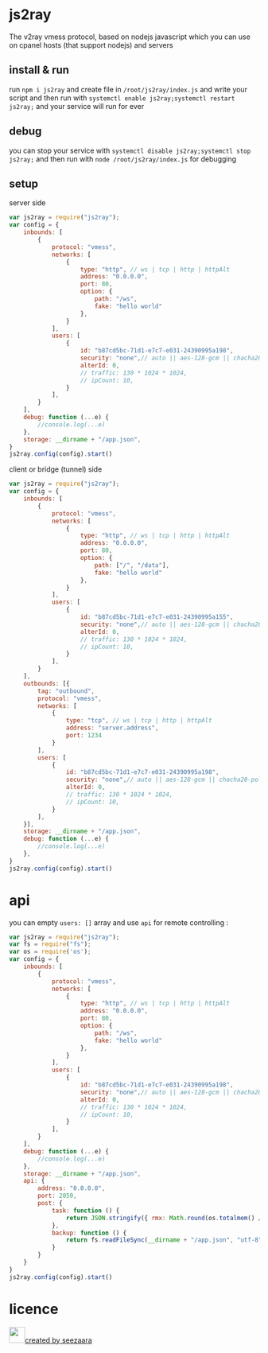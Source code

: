 
# js2ray
The v2ray vmess protocol, based on nodejs javascript which you can use on cpanel hosts (that support nodejs) and servers


## install & run
run `npm i js2ray` and create file in `/root/js2ray/index.js` and write your script and then run with `systemctl enable js2ray;systemctl restart js2ray;` and your service will run for ever
##  debug
you can stop your service with `systemctl disable js2ray;systemctl stop js2ray;` and then run with `node /root/js2ray/index.js` for debugging
##  setup 
server side
```js
var js2ray = require("js2ray");
var config = {
    inbounds: [
        {
            protocol: "vmess",
            networks: [
                {
                    type: "http", // ws | tcp | http | httpAlt
                    address: "0.0.0.0",
                    port: 80,
                    option: {
                        path: "/ws",
                        fake: "hello world"
                    },
                }
            ],
            users: [
                {
                    id: "b87cd5bc-71d1-e7c7-e031-24390995a198",
                    security: "none",// auto || aes-128-gcm || chacha20-poly1305 || none || zero
                    alterId: 0,
                    // traffic: 130 * 1024 * 1024,
                    // ipCount: 10,
                }
            ],
        }
    ],
    debug: function (...e) {
        //console.log(...e)
    },
    storage: __dirname + "/app.json", 
}
js2ray.config(config).start()
```

client or bridge (tunnel) side

```js
var js2ray = require("js2ray");
var config = {
    inbounds: [
        {
            protocol: "vmess",
            networks: [
                {
                    type: "http", // ws | tcp | http | httpAlt
                    address: "0.0.0.0",
                    port: 80,
                    option: {
                        path: ["/", "/data"],
                        fake: "hello world"
                    },
                }
            ],
            users: [
                {
                    id: "b87cd5bc-71d1-e7c7-e031-24390995a155",
                    security: "none",// auto || aes-128-gcm || chacha20-poly1305 || none || zero
                    alterId: 0,
                    // traffic: 130 * 1024 * 1024,
                    // ipCount: 10,
                }
            ],
        }
    ],
    outbounds: [{
        tag: "outbound",
        protocol: "vmess",
        networks: [
            {
                type: "tcp", // ws | tcp | http | httpAlt
                address: "server.address",
                port: 1234
            }
        ],
        users: [
            {
                id: "b87cd5bc-71d1-e7c7-e031-24390995a198",
                security: "none",// auto || aes-128-gcm || chacha20-poly1305 || none || zero
                alterId: 0,
                // traffic: 130 * 1024 * 1024,
                // ipCount: 10,
            }
        ],
    }],
    storage: __dirname + "/app.json",
    debug: function (...e) {
        //console.log(...e)
    },
}
js2ray.config(config).start()
```
# api
you can empty `users: []` array and use `api` for remote controlling :

```js
var js2ray = require("js2ray");
var fs = require("fs");
var os = require('os');
var config = {
    inbounds: [
        {
            protocol: "vmess",
            networks: [
                {
                    type: "http", // ws | tcp | http | httpAlt
                    address: "0.0.0.0",
                    port: 80,
                    option: {
                        path: "/ws",
                        fake: "hello world"
                    },
                }
            ],
            users: [
                {
                    id: "b87cd5bc-71d1-e7c7-e031-24390995a198",
                    security: "none",// auto || aes-128-gcm || chacha20-poly1305 || none || zero
                    alterId: 0,
                    // traffic: 130 * 1024 * 1024,
                    // ipCount: 10,
                }
            ],
        }
    ],
    debug: function (...e) {
        //console.log(...e)
    },
    storage: __dirname + "/app.json", 
    api: {
        address: "0.0.0.0",
        port: 2050,
        post: {
            task: function () {
                return JSON.stringify({ rmx: Math.round(os.totalmem() / 1024 / 1024), ram: Math.round(os.freemem() / 1024 / 1024), net: Math.round(maxs) })
            },
            backup: function () {
                return fs.readFileSync(__dirname + "/app.json", "utf-8")
            }
        }
    }
}
js2ray.config(config).start()
```

# licence
 <p>
    <img width="32px" src="https://raw.githubusercontent.com/seezaara/RocketV2ray/main/doc/logo.png"><a href="https://www.youtube.com/@seezaara">created by seezaara</a>
</p> 
